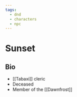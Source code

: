 ```yaml
---
tags:
  - dnd
  - characters
  - npc
---
```

# Sunset
## Bio
- [[Tabaxi]] cleric
- Deceased
- Member of the [[Dawnfrost]]
